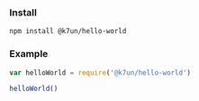### Install
```
npm install @k7un/hello-world
```

### Example
```javascript
var helloWorld = require('@k7un/hello-world')

helloWorld()
```